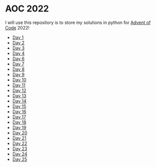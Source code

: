# AOC 2022

I will use this repository is to store my solutions in python for [Advent of Code](https://adventofcode.com/) 2022!

 - [Day 1](https://github.com/tuliofalmeida/aoc2022/blob/main/day1.ipynb) 
 - [Day 2](https://github.com/tuliofalmeida/aoc2022/blob/main/day2.ipynb) 
 - [Day 3]()
 - [Day 4]() 
 - [Day 6]() 
 - [Day 7]() 
 - [Day 8]() 
 - [Day 9]() 
 - [Day 10]() 
 - [Day 11]() 
 - [Day 12]() 
 - [Day 13]() 
 - [Day 14]() 
 - [Day 15]() 
 - [Day 16]() 
 - [Day 17]() 
 - [Day 18]() 
 - [Day 19]() 
 - [Day 20]() 
 - [Day 21]() 
 - [Day 22]() 
 - [Day 23]() 
 - [Day 24]() 
 - [Day 25]()

